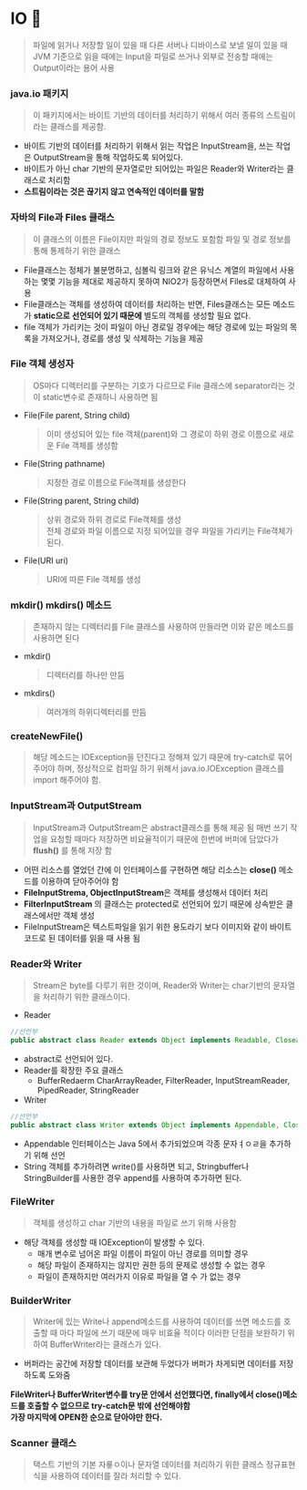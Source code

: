 # IO 📌
> 파일에 읽거나 저장할 일이 있을 때
> 다른 서버나 디바이스로 보낼 일이 있을 때      
> JVM 기준으로 읽을 때에는 Input을 파일로 쓰거나 외부로 전송할 때에는 Output이라는 용어 사용

### java.io 패키지
> 이 패키지에서는 바이트 기반의 데이터를 처리하기 위해서 여러 종류의 스트림이라는 클래스를 제공함.
* 바이트 기반의 데이터를 처리하기 위해서 읽는 작업은 InputStream을, 쓰는 작업은 OutputStream을 통해 작업하도록 되어있다.
* 바이트가 아닌 char 기반의 문자열로만 되어있는 파일은 Reader와 Writer라는 클래스로 처리함
* **스트림이라는 것은 끊기지 않고 연속적인 데이터를 말함**

### 자바의 File과 Files 클래스
> 이 클래스의 이름은 File이지만 파일의 경로 정보도 포함함
> 파일 및 경로 정보를 통해 통제하기 위한 클래스 
* File클래스는 정체가 불분명하고, 심볼릭 링크와 같은 유닉스 계열의 파일에서 사용하는 몇몇 기능을 제대로 제공하지 못하여 NIO2가 등장하면서 Files로 대체하여 사용
* File클래스는 객체를 생성하여 데이터를 처리하는 반면, Files클래스는 모든 메소드가 **static으로 선언되어 있기 때문에** 별도의 객체를 생성할 필요 없다.
* file 객체가 가리키는 것이 파일이 아닌 경로일 경우에는 해당 경로에 있는 파일의 목록을 가져오거나, 경로를 생성 및 삭제하는 기능을 제공

### File 객체 생성자
> OS마다 디렉터리를 구분하는 기호가 다르므로 File 클래스에 separator라는 것이 static변수로 존재하니 사용하면 됨
* File(File parent, String child)
  > 이미 생성되어 있는 file 객체(parent)와 그 경로이 하위 경로 이름으로 새로운 File 객체를 생성함
* File(String pathname)
  > 지정한 경로 이름으로 File객체를 생성한다
* File(String parent, String child)
  > 상위 경로와 하위 경로로 File객체를 생성      
  > 전체 경로와 파일 이름으로 지정 되어있을 경우 파일을 가리키는 File객체가 된다.
* File(URI uri)
  > URI에 따른 File 객체를 생성

### mkdir() mkdirs() 메소드
> 존재하지 않는 디렉터리를 File 클래스를 사용하여 만들라면 이와 같은 메소드를 사용하면 된다
* mkdir()
  > 디렉터리를 하나만 만듬
* mkdirs()
  > 여러개의 하위디렉터리를 만듬

### createNewFile() 
> 해당 메소드는 IOException을 던진다고 정해져 있기 때문에 try-catch로 묶어주어야 하며, 정상적으로 컴파일 하기 위해서
> java.io.IOException 클래스를 import 해주어야 함.

### InputStream과 OutputStream
> InputStream과 OutputStream은 abstract클래스를 통해 제공 됨
> 매번 쓰기 작업을 요청할 때마다 저장하면 비요율적이기 때문에 한번에 버퍼에 담았다가 **flush()** 를 통해 저장 함
* 어떤 리소스를 열었던 간에 이 인터페이스를 구현하면 해당 리소스는 **close()** 메소드를 이용하여 닫아주어야 함
* **FileInputStrema, ObjectInputStream**은 객체를 생성해서 데이터 처리
* **FilterInputStream** 의 클래스는 protected로 선언되어 있기 때문에 상속받은 클래스에서만 객체 생성
* FileInputStream은 텍스트파일을 읽기 위한 용도라기 보다 이미지와 같이 바이트 코드로 된 데이터를 읽을 때 사용 됨
  
### Reader와 Writer
> Stream은 byte를 다루기 위한 것이며, Reader와 Writer는 char기반의 문자열을 처리하기 위한 클래스이다.
* Reader
```java
//선언부
public abstract class Reader extends Object implements Readable, Closeable
```
  * abstract로 선언되어 있다.
  * Reader를 확장한 주요 클래스
    * BufferRedaerm CharArrayReader, FilterReader, InputStreamReader, PipedReader, StringReader
* Writer
```java
//선언부
public abstract class Writer extends Object implements Appendable, Closeable, Flushable
```
  * Appendable 인터페이스는 Java 5에서 추가되었으며 각종 문자ㅕㅇㄹ을 추가하기 위해 선언
  * String 객체를 추가하려면 write()를 사용하면 되고, Stringbuffer나 StringBuilder를 사용한 경우 append를 사용하여 추가하면 된다.

### FileWriter
> 객체를 생성하고 char 기반의 내용을 파일로 쓰기 위해 사용함
* 해당 객체를 생성할 때 IOException이 발생할 수 있다.
  * 매개 변수로 넘어온 파일 이름이 파일이 아닌 경로를 의미할 경우
  * 해당 파일이 존재하지는 않지만 권한 등의 문제로 생성할 수 없는 경우
  * 파일이 존재하지만 여러가지 이유로 파일을 열 수 가 없는 경우

### BuilderWriter
> Writer에 있는 Write나 append메소드를 사용하여 데이터를 쓰면 메소드를 호출할 때 마다 파일에 쓰기 때문에 매우 비효율 적이다
> 이러한 단점을 보완하기 위하여 BufferWriter라는 클래스가 있다.
* 버퍼라는 공간에 저장할 데이터를 보관해 두었다가 버퍼가 차게되면 데이터를 저장하도록 도와줌

**FileWriter나 BufferWriter변수를 try문 안에서 선언했다면, finally에서 close()메소드를 호출할 수 없으므로 try-catch문 밖에 선언해야함**    
**가장 마지막에 OPEN한 순으로 닫아야만 한다.**

### Scanner 클래스
> 택스트 기반의 기본 자룧ㅇ이나 문자열 데이터를 처리하기 위한 클래스
> 정규표현식을 사용하여 데이터를 잘라 처리할 수 있다.
